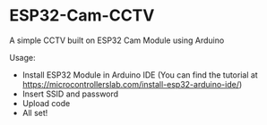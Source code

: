 # ESP32-Cam-CCTV

A simple CCTV built on ESP32 Cam Module using Arduino

Usage:
- Install ESP32 Module in Arduino IDE (You can find the tutorial at https://microcontrollerslab.com/install-esp32-arduino-ide/)
- Insert SSID and password
- Upload code
- All set!
